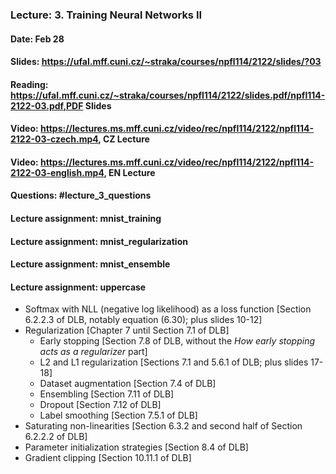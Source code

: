 ### Lecture: 3. Training Neural Networks II
#### Date: Feb 28
#### Slides: https://ufal.mff.cuni.cz/~straka/courses/npfl114/2122/slides/?03
#### Reading: https://ufal.mff.cuni.cz/~straka/courses/npfl114/2122/slides.pdf/npfl114-2122-03.pdf,PDF Slides
#### Video: https://lectures.ms.mff.cuni.cz/video/rec/npfl114/2122/npfl114-2122-03-czech.mp4, CZ Lecture
#### Video: https://lectures.ms.mff.cuni.cz/video/rec/npfl114/2122/npfl114-2122-03-english.mp4, EN Lecture
#### Questions: #lecture_3_questions
#### Lecture assignment: mnist_training
#### Lecture assignment: mnist_regularization
#### Lecture assignment: mnist_ensemble
#### Lecture assignment: uppercase

- Softmax with NLL (negative log likelihood) as a loss function [Section 6.2.2.3 of DLB, notably equation (6.30); plus slides 10-12]
- Regularization [Chapter 7 until Section 7.1 of DLB]
  - Early stopping [Section 7.8 of DLB, without the *How early stopping acts as a regularizer* part]
  - L2 and L1 regularization [Sections 7.1 and 5.6.1 of DLB; plus slides 17-18]
  - Dataset augmentation [Section 7.4 of DLB]
  - Ensembling [Section 7.11 of DLB]
  - Dropout [Section 7.12 of DLB]
  - Label smoothing [Section 7.5.1 of DLB]
- Saturating non-linearities [Section 6.3.2 and second half of Section 6.2.2.2 of DLB]
- Parameter initialization strategies [Section 8.4 of DLB]
- Gradient clipping [Section 10.11.1 of DLB]
